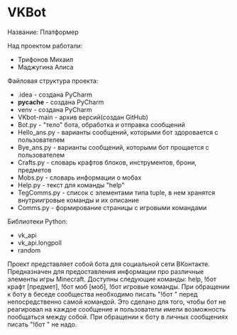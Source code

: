 # VKBot
Название: Платформер

Над проектом работали:
- Трифонов Михаил
- Маджугина Алиса

Файловая структура проекта:
- .idea - создана PyCharm
- __pycache__ - создана PyCharm
- venv - создана PyCharm
- VKbot-main - архив версий(создан GitHub)
- Bot.py - "тело" бота, обработка и отправка сообщений
- Hello_ans.py - варианты сообщений, которыми бот здоровается с пользователем
- Bye_ans.py - варианты сообщений, которыми бот прощается с пользователем
- Crafts.py - словарь крафтов блоков, инструментов, брони, предметов
- Mobs.py - словарь информации о мобах
- Help.py - текст для команды "help"
- TegComms.py - список с элементами типа tuple, в нем хранятся внутриигровые команды и их описание
- Comms.py - формирование страницы с игровыми командами

Библиотеки Python:
- vk_api
- vk_api.longpoll
- random

Проект представляет собой бота для социальной сети ВКонтакте.
Предназначен для предоставления информации про различные элементы игры Minecraft. Доступны следующие команды: help, !бот крафт [предмет], !бот моб [моб], !бот игровые команды.
При обращении к боту в беседе сообщества необходимо писать "!бот " перед непосредственно самой командой. Это сделано для того, чтобы бот не реагировал на каждое сообщение и пользователи имели возможность пообщаться между собой. При обращении к боту в личных сообщениях писать "!бот " не надо.
